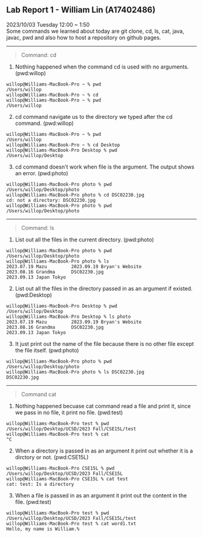## Lab Report 1 - William Lin (A17402486)

2023/10/03 Tuesday 12:00 ~ 1:50  
Some commands we learned about today are git clone, cd, ls, cat, java, javac, pwd and also how to host a repository on github pages. 

---

> Command: cd

1. Nothing happened when the command cd is used with no arguments. (pwd:willop)
```
willop@Williams-MacBook-Pro ~ % pwd
/Users/willop
willop@Williams-MacBook-Pro ~ % cd
willop@Williams-MacBook-Pro ~ % pwd
/Users/willop
```
2. cd command navigate us to the directory we typed after the cd command. (pwd:willop)
```
willop@Williams-MacBook-Pro ~ % pwd
/Users/willop
willop@Williams-MacBook-Pro ~ % cd Desktop 
willop@Williams-MacBook-Pro Desktop % pwd
/Users/willop/Desktop
```
3. cd command doesn't work when file is the argument. The output shows an error. (pwd:photo)
```
willop@Williams-MacBook-Pro photo % pwd
/Users/willop/Desktop/photo
willop@Williams-MacBook-Pro photo % cd DSC02230.jpg
cd: not a directory: DSC02230.jpg
willop@Williams-MacBook-Pro photo % pwd
/Users/willop/Desktop/photo
```

---
> Command: ls

1. List out all the files in the current directory. (pwd:photo)
```
willop@Williams-MacBook-Pro photo % pwd
/Users/willop/Desktop/photo
willop@Williams-MacBook-Pro photo % ls
2023.07.19 Mazu			2023.09.19 Bryan's Website
2023.08.16 Grandma		DSC02230.jpg
2023.09.13 Japan Tokyo
```
2. List out all the files in the directory passed in as an argument if existed. (pwd:Desktop)
```
willop@Williams-MacBook-Pro Desktop % pwd
/Users/willop/Desktop
willop@Williams-MacBook-Pro Desktop % ls photo 
2023.07.19 Mazu			2023.09.19 Bryan's Website
2023.08.16 Grandma		DSC02230.jpg
2023.09.13 Japan Tokyo
```
3. It just print out the name of the file because there is no other file except the file itself. (pwd:photo)
```
willop@Williams-MacBook-Pro photo % pwd
/Users/willop/Desktop/photo
willop@Williams-MacBook-Pro photo % ls DSC02230.jpg 
DSC02230.jpg
```

---
> Command cat

1. Nothing happened becuase cat command read a file and print it, since we pass in no file, it print no file. (pwd:test)
```
willop@Williams-MacBook-Pro test % pwd
/Users/willop/Desktop/UCSD/2023 Fall/CSE15L/test
willop@Williams-MacBook-Pro test % cat
^C
```
2. When a directory is passed in as an argument it print out whether it is a dirctory or not. (pwd:CSE15L)
```
willop@Williams-MacBook-Pro CSE15L % pwd
/Users/willop/Desktop/UCSD/2023 Fall/CSE15L
willop@Williams-MacBook-Pro CSE15L % cat test
cat: test: Is a directory
```
3. When a file is passed in as an argument it print out the content in the file. (pwd:test)
```
willop@Williams-MacBook-Pro test % pwd
/Users/willop/Desktop/UCSD/2023 Fall/CSE15L/test
willop@Williams-MacBook-Pro test % cat word1.txt 
Hello, my name is William.%   
```
